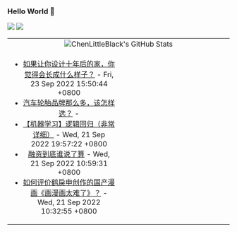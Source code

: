 ### Hello World 👋

[![](https://img.shields.io/badge/@ChenLittleBlack-1a6c81?style=flat&logo=java&logoColor=1a6c81&label=Java&colorA=ffffff)](https://www.java.com/)
[![](https://img.shields.io/badge/@ChenLittleBlack-41b883?style=flat&logo=vuedotjs&logoColor=41b883&label=Vue&colorA=ffffff)](https://cn.vuejs.org/)

<table>
<tr>
<td colspan="2" style="text-align: center;">
<img alt="ChenLittleBlack's GitHub Stats" src="https://github-readme-stats.vercel.app/api?username=ChenLittleBlack&show_icons=true&icon_color=CE1D2D&text_color=718096&bg_color=ffffff&hide_title=true" />
</td>
</tr>
<tr>
<td align="center" valign="middle">

<!-- START_SECTION:blog -->
* <a href='http://www.zhihu.com/question/555159612/answer/2686421336?utm_campaign=rss&utm_medium=rss&utm_source=rss&utm_content=title' target='_blank'>如果让你设计十年后的家，你觉得会长成什么样子？</a> - Fri, 23 Sep 2022 15:50:44 +0800
* <a href='http://www.zhihu.com/question/338882903/answer/2684497936?utm_campaign=rss&utm_medium=rss&utm_source=rss&utm_content=title' target='_blank'>汽车轮胎品牌那么多，该怎样选？</a> - 
* <a href='http://zhuanlan.zhihu.com/p/74874291?utm_campaign=rss&utm_medium=rss&utm_source=rss&utm_content=title' target='_blank'>【机器学习】逻辑回归（非常详细）</a> - Wed, 21 Sep 2022 19:57:22 +0800
* <a href='http://zhuanlan.zhihu.com/p/566481472?utm_campaign=rss&utm_medium=rss&utm_source=rss&utm_content=title' target='_blank'>融资到底谁说了算</a> - Wed, 21 Sep 2022 10:59:31 +0800
* <a href='http://www.zhihu.com/question/514831350/answer/2608048228?utm_campaign=rss&utm_medium=rss&utm_source=rss&utm_content=title' target='_blank'>如何评价鹤戾申创作的国产漫画《画漫画太难了》？</a> - Wed, 21 Sep 2022 10:32:55 +0800
<!-- END_SECTION:blog -->

</td>
<td valign="middle" width="50%">

<!-- START_SECTION:douban -->

<!-- END_SECTION:douban -->

</td>
</tr>
</table>

